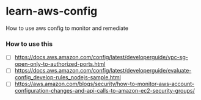 # learn-aws-config
How to use aws config to monitor and remediate

### How to use this
- [ ] https://docs.aws.amazon.com/config/latest/developerguide/vpc-sg-open-only-to-authorized-ports.html
- [ ] https://docs.aws.amazon.com/config/latest/developerguide/evaluate-config_develop-rules_nodejs-sample.html
- [ ] https://aws.amazon.com/blogs/security/how-to-monitor-aws-account-configuration-changes-and-api-calls-to-amazon-ec2-security-groups/
